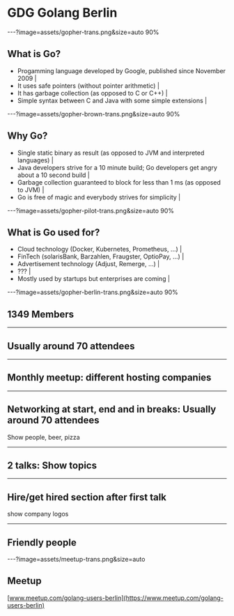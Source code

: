 # GDG Golang Berlin

---?image=assets/gopher-trans.png&size=auto 90%

## What is Go?

- Progamming language developed by Google, published since November 2009 |
- It uses safe pointers (without pointer arithmetic) |
- It has garbage collection (as opposed to C or C++) |
- Simple syntax between C and Java with some simple extensions |

---?image=assets/gopher-brown-trans.png&size=auto 90%

## Why Go?

- Single static binary as result (as opposed to JVM and interpreted languages) |
- Java developers strive for a 10 minute build; Go developers get angry about a 10 second build |
- Garbage collection guaranteed to block for less than 1 ms (as opposed to JVM) |
- Go is free of magic and everybody strives for simplicity |

---?image=assets/gopher-pilot-trans.png&size=auto 90%

## What is Go used for?

- Cloud technology (Docker, Kubernetes, Prometheus, ...) |
- FinTech (solarisBank, Barzahlen, Fraugster, OptioPay, ...) |
- Advertisement technology (Adjust, Remerge, ...) |
- ??? |
- Mostly used by startups but enterprises are coming |

---?image=assets/gopher-berlin-trans.png&size=auto 90%

## 1349 Members

---

## Usually around 70 attendees

---

## Monthly meetup: different hosting companies

---

## Networking at start, end and in breaks: Usually around 70 attendees

Show people, beer, pizza

---

## 2 talks: Show topics

---

## Hire/get hired section after first talk

show company logos

---

## Friendly people

---?image=assets/meetup-trans.png&size=auto

## Meetup

[www.meetup.com/golang-users-berlin](https://www.meetup.com/golang-users-berlin)

